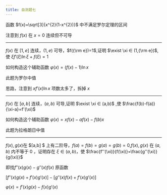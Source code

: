 ```yaml
---
title: 自测题七
---
```


函数 $f(x)=\sqrt[3]{x^{2}(1-x^{2})}$ 中不满足罗尔定理的区间

注意到 $f(x)$ 在 $x=0$ 连续但不可导

---

$f(x)$ 在 $[1,e]$ 连续，$(1,e)$ 可导，$f({\rm e})=1$,证明 $\exist \xi ∈ (1,{\rm e})$,使 $\xi f'(\xi)\ln\xi+f(\xi)=1$

如何构造这个辅助函数 $φ (x)=(f(x)-1)\ln x$

此题为罗尔中值

思路，注意到 $xf'(x)\ln x$ 项数太多了，拆掉 $x$

---

$f(x)$ 在 $[a,b]$ 连续，$(a,b)$ 可导,证明 $\exist \xi ∈ (a,b)$ ,使 $\frac{f(b)-f(a)}{\xi-a}=f'(\xi)$

如何构造这个辅助函数 $φ (x)=xf(x)-af(x)-f(b)x​$

此题为拉格朗日中值

---

$f(x),g(x)$在 $[a,b] $ 上有二阶导，$f(a)=f(b)=g(a)=g(b)=0$,$f(x),g(x)$ 在 $(a,b)$ 内不等于 $0$ ，证明存在 $\xi∈(a,b)$，使 $\frac{f''(\xi)}{f(\xi)}=\frac{g''(\xi)}{g(\xi)}$

即找$f''(x)g(x)-g''(x)f(x)$ 原函数

${[f''(x)g(x)+f'(x)g'(x)]}-[g''(x)f(x)+f'(x)g'(x)]$

$φ(x)=f'(x)g(x)-f(x)g'(x)$